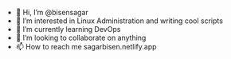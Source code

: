 - 👋 Hi, I’m @bisensagar
- 👀 I’m interested in Linux Administration and writing cool scripts
- 🌱 I’m currently learning DevOps
- 💞️ I’m looking to collaborate on anything
- 📫 How to reach me sagarbisen.netlify.app

<!---
bisensagar/bisensagar is a ✨ special ✨ repository because its `README.md` (this file) appears on your GitHub profile.
You can click the Preview link to take a look at your changes.
--->
